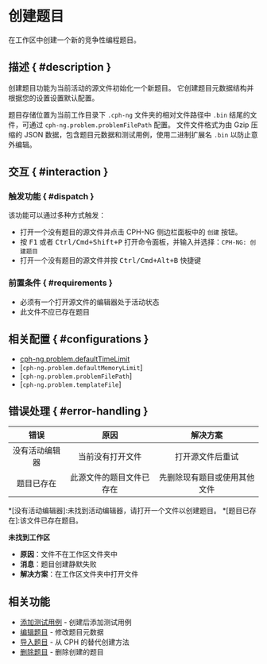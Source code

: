 # 创建题目

在工作区中创建一个新的竞争性编程题目。

## 描述 { #description }

创建题目功能为当前活动的源文件初始化一个新题目。
它创建题目元数据结构并根据您的设置设置默认配置。

题目存储位置为当前工作目录下 `.cph-ng` 文件夹的相对文件路径中 `.bin` 结尾的文件，可通过 `cph-ng.problem.problemFilePath` 配置。
文件文件格式为由 Gzip 压缩的 JSON 数据，包含题目元数据和测试用例，使用二进制扩展名 `.bin` 以防止意外编辑。


## 交互 { #interaction }

### 触发功能 { #dispatch }

该功能可以通过多种方式触发：

- 打开一个没有题目的源文件并点击 CPH-NG 侧边栏面板中的 `创建` 按钮。
- 按 <kbd>F1</kbd> 或者 <kbd>Ctrl/Cmd+Shift+P</kbd> 打开命令面板，并输入并选择：`CPH-NG: 创建题目`
- 打开一个没有题目的源文件并按 <kbd>Ctrl/Cmd+Alt+B</kbd> 快捷键

### 前置条件 { #requirements }

- 必须有一个打开源文件的编辑器处于活动状态
- 此文件不应已存在题目

## 相关配置 { #configurations }

- [cph-ng.problem.defaultTimeLimit]
- [`cph-ng.problem.defaultMemoryLimit`]
- [`cph-ng.problem.problemFilePath`]
- [`cph-ng.problem.templateFile`]

[cph-ng.problem.defaultTimeLimit]: ../configuration/problem/#cph-ngproblemdefaultmemorylimit

## 错误处理 { #error-handling }

<div class="annotate" markdown>

| 错误 | 原因 | 解决方案 |
|:----:|:---:|:-------:|
|没有活动编辑器 |当前没有打开文件|打开源文件后重试|
|题目已存在 |此源文件的题目文件已存在|先删除现有题目或使用其他文件|

</div>

*[没有活动编辑器]:未找到活动编辑器，请打开一个文件以创建题目。
*[题目已存在]:该文件已存在题目。

**未找到工作区**

- **原因**：文件不在工作区文件夹中
- **消息**：题目创建静默失败
- **解决方案**：在工作区文件夹中打开文件

## 相关功能

- [添加测试用例](add-test-case.md) - 创建后添加测试用例
- [编辑题目](edit-problem.md) - 修改题目元数据
- [导入题目](import-problem.md) - 从 CPH 的替代创建方法
- [删除题目](delete-problem.md) - 删除创建的题目
